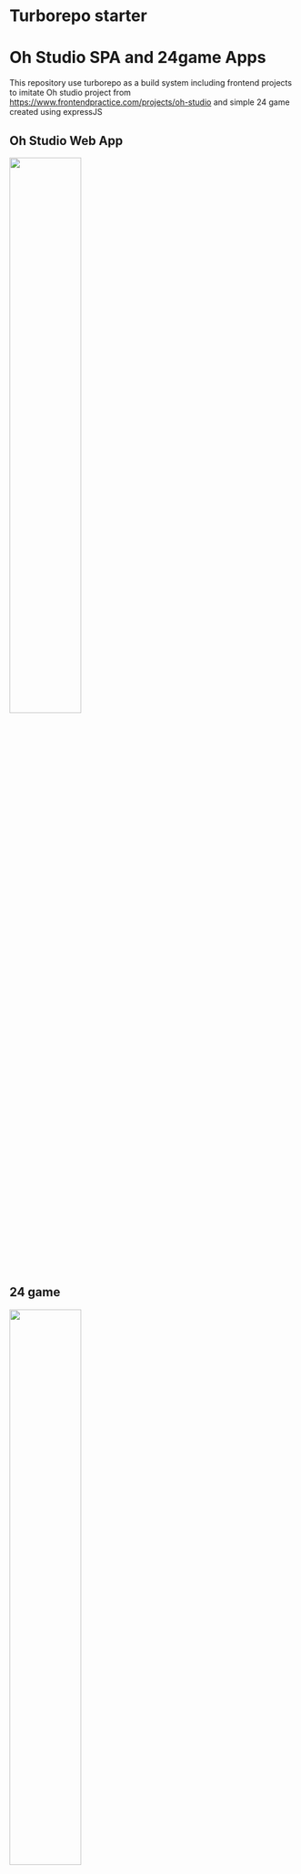 # Turborepo starter

# Oh Studio SPA and 24game Apps

This repository use turborepo as a build system including frontend projects to imitate Oh studio project from https://www.frontendpractice.com/projects/oh-studio and simple 24 game created using expressJS

## Oh Studio Web App
[<img src="https://i.ibb.co/R0YgF8p/oh-studio-img.png" width="50%">](https://www.youtube.com/watch?v=Hc79sDi3f0U "Now in Android: 55")

## 24 game
<img src="https://i.ibb.co/6yqdXKc/24game-postman.png" width="50%">

### How to play
1. Send Get request to http://localhost:8000/cheat24?number=<4 number> 
2. You will get array of all possible solutions as Json
